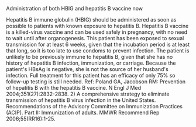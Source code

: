 Administration of both HBIG and hepatitis B vaccine now

Hepatitis B immune globulin (HBIG) should be administered as soon as possible to patients with known exposure to hepatitis B. Hepatitis B vaccine is a killed-virus vaccine and can be used safely in pregnancy, with no need to wait until after organogenesis. This patient has been exposed to sexual transmission for at least 6 weeks, given that the incubation period is at least that long, so it is too late to use condoms to prevent infection. The patient is unlikely to be previously immune to hepatitis B, given that she has no history of hepatitis B infection, immunization, or carriage. Because the patient's HBsAg is negative, she is not the source of her husband's infection. Full treatment for this patient has an efficacy of only 75% so follow-up testing is still needed.
Ref: Poland GA, Jacobson RM: Prevention of hepatitis B with the hepatitis B vaccine. N Engl J Med 2004;351(27):2832-2838. 2) A comprehensive strategy to eliminate transmission of hepatitis B virus infection in the United States. Recommendations of the Advisory Committee on Immunization Practices (ACIP). Part II: Immunization of adults. MMWR Recommend Rep 2006;55(RR16):1-25.